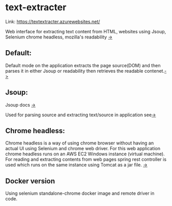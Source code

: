 # text-extracter

Link: https://textextracter.azurewebsites.net/

Web interface for extracting text content from HTML, websites using Jsoup, Selenium chrome headless, mozilla's readability [->](https://github.com/mozilla/readability)

## Default:
Default mode on the application extracts the page source(DOM) and then parses it in either Jsoup or readability then retrieves the readable contenet.[->](https://github.com/Spectre-ak/text-extracter/blob/1e2be572ffe50d0358f3d06d9c7578c1b1a3d980/textExtracter/src/main/java/com/example/textExtracter/HTMLExtracterController.java#L34)

## Jsoup:
Jsoup docs [->](https://jsoup.org/)

Used for parsing source and extracting text/source in application see[->](https://github.com/Spectre-ak/text-extracter/blob/1e2be572ffe50d0358f3d06d9c7578c1b1a3d980/textExtracter/src/main/java/com/example/textExtracter/HTMLExtracterController.java#L61)

## Chrome headless:
Chrome headless is a way of using chrome browser without having an actual UI using Selenium and chrome web driver. 
For this web application chrome headless runs on an AWS EC2 Windows instance (virtual machine). For reading and extracting contents from web pages spring rest controller is used which runs on the same instance using Tomcat as a jar file. [->](https://github.com/Spectre-ak/text-extracter/blob/1e2be572ffe50d0358f3d06d9c7578c1b1a3d980/textExtracter/src/main/java/com/example/textExtracter/HTMLExtracterController.java#L85)


## Docker version
Using selenium standalone-chrome docker image and remote driver in code.
